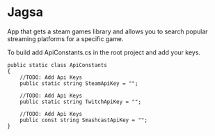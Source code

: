 # Jagsa

App that gets a steam games library and allows you to search popular streaming platforms for a specific game.


To build add ApiConstants.cs in the root project and add your keys.


    public static class ApiConstants
    {
        //TODO: Add Api Keys
        public static string SteamApiKey = "";

        //TODO: Add Api Keys
        public static string TwitchApiKey = "";

        //TODO: Add Api Keys
        public const string SmashcastApiKey = "";
    }
